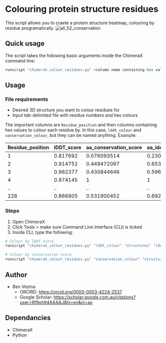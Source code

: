 # Colouring protein structure residues
This script allows you to craete a protein structure heatmap, colouring by residue programatically.
![all_52_conservation](https://github.com/user-attachments/assets/1d3a6401-a957-490f-8cd3-bcddedef8053)

## Quick usage

The script takes the following basic arguments inside the ChimeraX command line:
```python
runscript "chimeraX_colour_residues.py" <column name containing hex values> <directory containing structures> <tab-delimited file containing desired values>
```

## Usage

### File requirements
- Desired 3D structure you want to colour residues for
- Input tab-delimited file with residue numbers and hex colours

The important columns are `Residue_position` and then columns containing hex values to colour each residue by. In this case, `lddt_colour` and `conservation_colour`, but they can be named anything. Example:

|Residue_position|lDDT_score|aa_conservation_score|aa_ident_conservation_score|lddt_colour|conservation_colour|
|---|---|---|---|---|---|
|1|0.817692|0.076093514|0.230769231|#007778|#FCEBA8|
|2|0.914752|0.449472097|0.653846154|#00686F|#F7B275|
|3|0.962377|0.430844646|0.596153846|#00616A|#F7B376|
|4|0.974145|1|1|#006069|#E24C80|
|..|..|..|..|..|..|
|228|0.866805|0.531900452|0.692307692|#007073|#F5A370|


### Steps
1. Open ChimeraX
2. Click Tools > make sure Command Line Interface (CLI) is ticked
3. Inside CLI, type the following:
```python
# Colour by lDDT score
runscript "chimeraX_colour_residues.py" "lddt_colour" "structures" "lddt_conservation_scores.tsv"

# Colour by conservation score
runscript "chimeraX_colour_residues.py" "conservation_colour" "structures" "lddt_conservation_scores.tsv"
```

## Author

- Ben Vezina
  - ORCIRD: https://orcid.org/0000-0003-4224-2537
  - Google Scholar: https://scholar.google.com.au/citations?user=Rf9oh94AAAAJ&hl=en&oi=ao


## Dependancies

- ChimeraX
- Python
